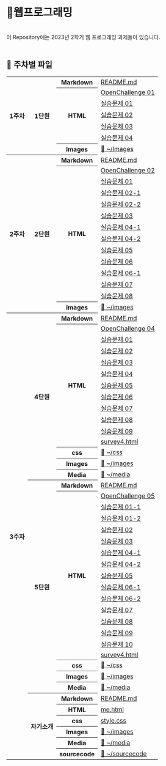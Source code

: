 <meta charset="UTF-8">

# 📰웹프로그래밍
<br>
이 Repository에는 2023년 2학기 웹 프로그래밍 과제들이 있습니다.
<br><br>

## 📂 주차별 파일

<table>
  <tr>
    <th rowspan=7>1주차</th>
    <th rowspan=7>1단원</th>
    <th>Markdown</th><td><a href="./1주차/README.md">README.md</a></td>
  </tr>
  <tr>
    <th rowspan=5>HTML</th>
    <td><a href="./1주차/p58_OpenChallenge_01.html">OpenChallenge 01</a></td>
  </tr>
  <tr></td><td><a href="./1주차/p61_01.html">실습문제 01</a></td></tr>
  <tr><td><a href="./1주차/p61_02.html">실습문제 02</a></td></tr>
  <tr><td><a href="./1주차/p62_03.html">실습문제 03</a></td></tr>
  <tr><td><a href="./1주차/p62_04.html">실습문제 04</a></td></tr>
  <tr><th>Images</th><td><a href="./1주차">📁 ~/Images</a></td></tr>

  <tr>
    <th rowspan=14>2주차</th>
    <th rowspan=14>2단원</th>
    <th>Markdown</th><td><a href="./2주차/README.md">README.md</a></td>
  </tr>
  <tr>
    <th rowspan=12>HTML</th>
    <td><a href="./2주차/p104_OpenChallenge_02.html">OpenChallenge 02</a></td>
  </tr>
  <tr><td><a href="./2주차/p107_01.html">실습문제 01</a></td></tr>
  <tr><td><a href="./2주차/p108_02-01.html">실습문제 02-1</a></td></tr>
  <tr><td><a href="./2주차/p108_02-02.html">실습문제 02-2</a></td></tr>
  <tr><td><a href="./2주차/p108_03.html">실습문제 03</a></td></tr>
  <tr><td><a href="./2주차/p108_04-01.html">실습문제 04-1</a></td></tr>
  <tr><td><a href="./2주차/p108_04-02.html">실습문제 04-2</a></td></tr>
  <tr><td><a href="./2주차/p109_05.html">실습문제 05</a></td></tr>
  <tr><td><a href="./2주차/p109_06.html">실습문제 06</a></td></tr>
  <tr><td><a href="./2주차/p109_06 sitelist.html">실습문제 06-1</a></td></tr>
  <tr><td><a href="./2주차/p110_07.html">실습문제 07</a></td></tr>
  <tr><td><a href="./2주차/p110_08.html">실습문제 08</a></td></tr>
  <tr><th>Images</th><td><a href="./2주차">📁 ~/images</a></td></tr>

  <tr>
    <th rowspan=58>3주차</th>
    <th rowspan=15>4단원</th>
    <th>Markdown</th><td><a href="./3주차/README.md">README.md</a></td>
  </tr>
  <tr>
    <th rowspan=11>HTML</th>
    <td><a href="./3주차/html/OpenChallenge_04.html">OpenChallenge 04</a></td>
  </tr>
  <tr><td><a href="./3주차/chap04/html/q01.html">실습문제 01</a></td></tr>
  <tr><td><a href="./3주차/chap04/html/q02.html">실습문제 02</a></td></tr>
  <tr><td><a href="./3주차/chap04/html/q03.html">실습문제 03</a></td></tr>
  <tr><td><a href="./3주차/chap04/html/q04.html">실습문제 04</a></td></tr>
  <tr><td><a href="./3주차/chap04/html/q05.html">실습문제 05</a></td></tr>
  <tr><td><a href="./3주차/chap04/html/q06.html">실습문제 06</a></td></tr>
  <tr><td><a href="./3주차/chap04/html/q07.html">실습문제 07</a></td></tr>
  <tr><td><a href="./3주차/chap04/html/q08.html">실습문제 08</a></td></tr>
  <tr><td><a href="./3주차/chap04/html/q09.html">실습문제 09</a></td></tr>
  <tr><td><a href="./3주차/chap04/html/survey4.html">survey4.html</a></td></tr>
  <tr><th>css</th><td><a href="./3주차/chap04/css">📁 ~/css</a></td></tr>
  <tr><th>Images</th><td><a href="./3주차/chap04/images">📁 ~/images</a></td></tr>
  <tr><th>Media</th><td><a href="./3주차/chap04/media">📁 ~/media</a></td></tr>

  <tr>
    <th rowspan=20>5단원</th>
    <tr><th>Markdown</th><td><a href="./3주차/README.md">README.md</a></td></tr>
  </tr>
  <tr>
    <th rowspan=15>HTML</th>
    <td><a href="./3주차/html/OpenChallenge_05.html">OpenChallenge 05</a></td>
  </tr>
  <tr><td><a href="./3주차/chap05/html/q01-1.html">실습문제 01-1</a></td></tr>
  <tr><td><a href="./3주차/chap05/html/q01-2.html">실습문제 01-2</a></td></tr>
  <tr><td><a href="./3주차/chap05/html/q02.html">실습문제 02</a></td></tr>
  <tr><td><a href="./3주차/chap05/html/q03.html">실습문제 03</a></td></tr>
  <tr><td><a href="./3주차/chap05/html/q04-1.html">실습문제 04-1</a></td></tr>
  <tr><td><a href="./3주차/chap05/html/q04-2.html">실습문제 04-2</a></td></tr>
  <tr><td><a href="./3주차/chap05/html/q05.html">실습문제 05</a></td></tr>
  <tr><td><a href="./3주차/chap05/html/q06-1.html">실습문제 06-1</a></td></tr>
  <tr><td><a href="./3주차/chap05/html/q06-2.html">실습문제 06-2</a></td></tr>
  <tr><td><a href="./3주차/chap05/html/q07.html">실습문제 07</a></td></tr>
  <tr><td><a href="./3주차/chap05/html/q08.html">실습문제 08</a></td></tr>
  <tr><td><a href="./3주차/chap05/html/q09.html">실습문제 09</a></td></tr>
  <tr><td><a href="./3주차/chap05/html/q10.html">실습문제 10</a></td></tr>
  <tr><td><a href="./3주차/chap05/html/survey4.html">survey4.html</a></td></tr>
  <tr><th>css</th><td><a href="./3주차/chap05/css">📁 ~/css</a></td></tr>
  <tr><th>Images</th><td><a href="./3주차/chap05/images">📁 ~/images</a></td></tr>
  <tr><th>Media</th><td><a href="./3주차/chap05/media">📁 ~/media</a></td></tr>

  <tr>
    <th rowspan=7>자기소개</th>
    <tr><th>Markdown</th><td><a href="./소개/README.md">README.md</a></td></tr>
  </tr>
  <tr><th>HTML</th><td><a href="./소개/me.html">me.html</a></td></tr>
  <tr><th>css</th><td><a href="./소개/style.css">style.css</a></td></tr>
  <tr><th>Images</th><td><a href="./소개/images">📁 ~/images</a></td></tr>
  <tr><th>Media</th><td><a href="./소개/media">📁 ~/media</a></td></tr>
  <tr><th>sourcecode</th><td><a href="./소개/sourcecode">📁 ~/sourcecode</a></td></tr>
</table>

